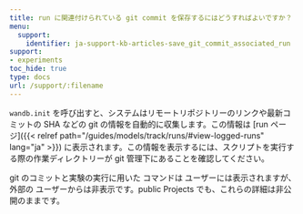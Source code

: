 ```yaml
---
title: run に関連付けられている git commit を保存するにはどうすればよいですか？
menu:
  support:
    identifier: ja-support-kb-articles-save_git_commit_associated_run
support:
- experiments
toc_hide: true
type: docs
url: /support/:filename
---
```


`wandb.init` を呼び出すと、システムはリモートリポジトリーのリンクや最新コミットの SHA などの git の情報を自動的に収集します。この情報は [run ページ]({{< relref path="/guides/models/track/runs/#view-logged-runs" lang="ja" >}}) に表示されます。この情報を表示するには、スクリプトを実行する際の作業ディレクトリーが git 管理下にあることを確認してください。

git のコミットと実験の実行に用いた コマンドは ユーザーには表示されますが、外部の ユーザーからは非表示です。public Projects でも、これらの詳細は非公開のままです。
